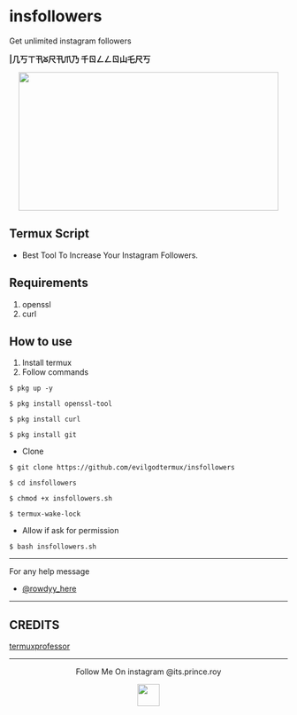 # insfollowers
Get unlimited instagram followers

<h align="center">
<b>|几丂ㄒ卂ᘜ尺卂爪乃 千ㄖㄥㄥㄖ山乇尺丂</b>
</h>

<p align="center">
  <img src="https://te.legra.ph/file/a08ea9efb8f0daab4c55d.jpg" width="470" height="250">
</p>

## Termux Script
 
* Best Tool To Increase Your Instagram Followers.

## Requirements
1. openssl
2. curl

## How to use
1. Install termux 
2. Follow commands

`$ pkg up -y`

`$ pkg install openssl-tool`

`$ pkg install curl`

`$ pkg install git`
 
* Clone

`$ git clone https://github.com/evilgodtermux/insfollowers`

`$ cd insfollowers`

`$ chmod +x insfollowers.sh`

`$ termux-wake-lock`

* Allow if ask for permission

`$ bash insfollowers.sh`

---

For any help message

* [@rowdyy_here](https://t.me/Rowdyy_here)

---


## CREDITS

 [termuxprofessor](http://github.com/termuxprofessor)

---

<p align="center">
  Follow Me On instagram @its.prince.roy
</p>
<p align="center">
  <a href="https://www.instagram.com/its.prince.roy/">
    <img src="https://te.legra.ph/file/9b4187f9501db585f971c.jpg" width="40" height="40">
</p>


